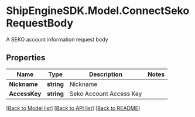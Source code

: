 # ShipEngineSDK.Model.ConnectSekoRequestBody
A SEKO account information request body

## Properties

Name | Type | Description | Notes
------------ | ------------- | ------------- | -------------
**Nickname** | **string** | Nickname | 
**AccessKey** | **string** | Seko Account Access Key | 

[[Back to Model list]](../README.md#documentation-for-models) [[Back to API list]](../README.md#documentation-for-api-endpoints) [[Back to README]](../README.md)

